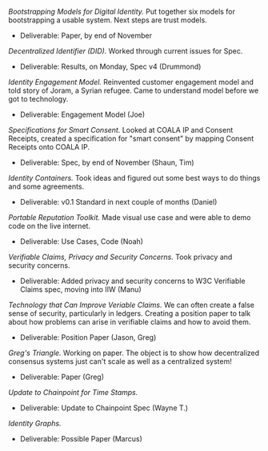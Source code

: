 
*Bootstrapping Models for Digital Identity.* Put together six models for bootstrapping a usable system. Next steps are trust models. 
 
   * Deliverable: Paper, by end of November 

*Decentralized Identifier (DID).* Worked through current issues for Spec.

   * Deliverable: Results, on Monday, Spec v4 (Drummond)

*Identity Engagement Model.* Reinvented customer engagement model and told story of Joram, a Syrian refugee. Came to understand model before we got to technology.

   * Deliverable: Engagement Model (Joe)

*Specifications for Smart Consent.* Looked at COALA IP and Consent Receipts, created a specification for "smart consent" by mapping Consent Receipts onto COALA IP.

   * Deliverable: Spec, by end of November (Shaun, Tim)

*Identity Containers.* Took ideas and figured out some best ways to do things and some agreements.

   * Deliverable: v0.1 Standard in next couple of months (Daniel)
   
*Portable Reputation Toolkit.* Made visual use case and were able to demo code on the live internet.

   * Deliverable: Use Cases, Code (Noah)
   
*Verifiable Claims, Privacy and Security Concerns.* Took privacy and security concerns.

   * Deliverable: Added privacy and security concerns to W3C Verifiable Claims spec, moving into IIW (Manu)

*Technology that Can Improve Veriable Claims.* We can often create a false sense of security, particularly in ledgers. Creating a position paper to talk about how problems can arise in verifiable claims and how to avoid them.

   * Deliverable: Position Paper (Jason, Greg)
   
*Greg's Triangle.* Working on paper. The object is to show how decentralized consensus systems just can't scale as well as a centralized system!

   * Deliverable: Paper (Greg)
   
*Update to Chainpoint for Time Stamps.* 

   * Deliverable: Update to Chainpoint Spec (Wayne T.)

*Identity Graphs.*

   * Deliverable: Possible Paper (Marcus)
